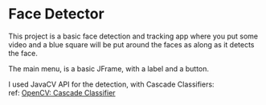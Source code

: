 ﻿# Face Detector

This project is a basic face detection and tracking app where you put some video and a blue square will be put around the faces as along as it detects the face.

The main menu, is a basic JFrame, with a label and a button.

I used JavaCV API for the detection, with Cascade Classifiers:  <br>
ref: <a href="https://docs.opencv.org/3.4/db/d28/tutorial_cascade_classifier.html" target="_blank">OpenCV: Cascade Classifier</a>
